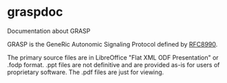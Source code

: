 # graspdoc
Documentation about GRASP

GRASP is the GeneRic Autonomic Signaling Protocol defined by [RFC8990](https://www.rfc-editor.org/info/rfc8990).

The primary source files are in LibreOffice "Flat XML ODF Presentation" or .fodp format. .ppt files are not definitive and are provided as-is for users of proprietary software. The .pdf files are just for viewing.
